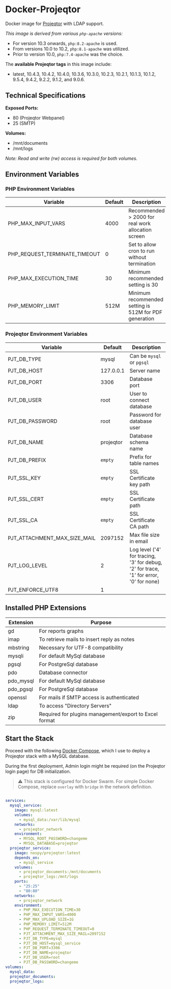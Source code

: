 # Docker-Projeqtor

Docker image for [Projeqtor](https://www.projeqtor.org) with LDAP support.

*This image is derived from various `php-apache` versions:*

- For version 10.3 onwards, `php:8.2-apache` is used.
- From versions 10.0 to 10.2, `php:8.1-apache` was utilized.
- Prior to version 10.0, `php:7.4-apache` was the choice.

The **available Projeqtor tags** in this image include:

- latest, 10.4.3, 10.4.2, 10.4.0, 10.3.6, 10.3.0, 10.2.3, 10.2.1, 10.1.3, 10.1.2, 9.5.4, 9.4.2, 9.2.2, 9.1.2, and 9.0.6.

## Technical Specifications

**Exposed Ports:**

- 80 (Projeqtor Webpanel)
- 25 (SMTP)

**Volumes:**

- /mnt/documents
- /mnt/logs

*Note: Read and write (rw) access is required for both volumes.*

## Environment Variables

### PHP Environment Variables

| Variable                      | Default | Description                                                            |
|-------------------------------|---------|------------------------------------------------------------------------|
| PHP_MAX_INPUT_VARS            | 4000    | Recommended > 2000 for real work allocation screen                     |
| PHP_REQUEST_TERMINATE_TIMEOUT | 0       | Set to allow cron to run without termination                           |
| PHP_MAX_EXECUTION_TIME        | 30      | Minimum recommended setting is 30                                      |
| PHP_MEMORY_LIMIT              | 512M    | Minimum recommended setting is 512M for PDF generation                 |

### Projeqtor Environment Variables

| Variable                     | Default   | Description                                                                                |
|------------------------------|-----------|--------------------------------------------------------------------------------------------|
| PJT_DB_TYPE                  | mysql     | Can be `mysql` or `pgsql`                                                                  |
| PJT_DB_HOST                  | 127.0.0.1 | Server name                                                                                |
| PJT_DB_PORT                  | 3306      | Database port                                                                              |
| PJT_DB_USER                  | root      | User to connect database                                                                   |
| PJT_DB_PASSWORD              | root      | Password for database user                                                                 |
| PJT_DB_NAME                  | projeqtor | Database schema name                                                                       |
| PJT_DB_PREFIX                | `empty`   | Prefix for table names                                                                     |
| PJT_SSL_KEY                  | `empty`   | SSL Certificate key path                                                                   |
| PJT_SSL_CERT                 | `empty`   | SSL Certificate path                                                                       |
| PJT_SSL_CA                   | `empty`   | SSL Certificate CA path                                                                    |
| PJT_ATTACHMENT_MAX_SIZE_MAIL | 2097152   | Max file size in email                                                                     |
| PJT_LOG_LEVEL                | 2         | Log level ('4' for tracing, '3' for debug, '2' for trace, '1' for error, '0' for none)     |
| PJT_ENFORCE_UTF8             | 1         |                                                                                            |

## Installed PHP Extensions

| Extension | Purpose                                                 |
|-----------|---------------------------------------------------------|
| gd        | For reports graphs                                      |
| imap      | To retrieve mails to insert reply as notes              |
| mbstring  | Necessary for UTF-8 compatibility                        |
| mysqli    | For default MySql database                              |
| pgsql     | For PostgreSql database                                 |
| pdo       | Database connector                                      |
| pdo_mysql | For default MySql database                              |
| pdo_pgsql | For PostgreSql database                                 |
| openssl   | For mails if SMTP access is authenticated               |
| ldap      | To access "Directory Servers"                           |
| zip       | Required for plugins management/export to Excel format  |

## Start the Stack

Proceed with the following [Docker Compose](./docker-compose.yml.example), which I use to deploy a Projeqtor stack with a MySQL database.

During the first deployment, Admin login might be required (on the Projeqtor login page) for DB initialization.

> ⚠️ This stack is configured for Docker Swarm. For simple Docker Compose, replace `overlay` with `bridge` in the network definition.

```yaml

services:
  mysql_service:
    image: mysql:latest
    volumes:
      - mysql_data:/var/lib/mysql
    networks:
      - projeqtor_network
    environment:
      - MYSQL_ROOT_PASSWORD=changeme
      - MYSQL_DATABASE=projeqtor
  projeqtor_service:
    image: nospy/projeqtor:latest
    depends_on:
      - mysql_service
    volumes:
      - projeqtor_documents:/mnt/documents
      - projeqtor_logs:/mnt/logs
    ports:
      - "25:25"
      - "80:80"
    networks:
      - projeqtor_network
    environment:
      - PHP_MAX_EXECUTION_TIME=30
      - PHP_MAX_INPUT_VARS=4000
      - PHP_MAX_UPLOAD_SIZE=1G
      - PHP_MEMORY_LIMIT=512M
      - PHP_REQUEST_TERMINATE_TIMEOUT=0
      - PJT_ATTACHMENT_MAX_SIZE_MAIL=2097152
      - PJT_DB_TYPE=mysql
      - PJT_DB_HOST=mysql_service
      - PJT_DB_PORT=3306
      - PJT_DB_NAME=projeqtor
      - PJT_DB_USER=root
      - PJT_DB_PASSWORD=changeme
volumes:
  mysql_data:
  projeqtor_documents:
  projeqtor_logs:
```